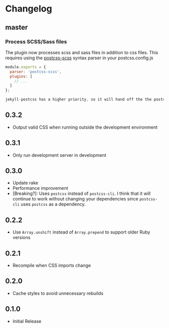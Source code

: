 # Changelog

## master

### Process SCSS/Sass files

The plugin now processes scss and sass files in addition to css files. This requires using the [postcss-scss](https://github.com/postcss/postcss-scss) syntax parser in your postcss.config.js

```javascript
module.exports = {
  parser: 'postcss-scss',
  plugins: [
    // ...
  ]
};

jekyll-postcss has a higher priority, so it will hand off the the postcss output to jekyll-sass-converter to finish off compiling.

```

## 0.3.2

- Output valid CSS when running outside the development environment

## 0.3.1

- Only run development server in development

## 0.3.0

- Update rake
- Performance improvement
- [Breaking?]: Uses `postcss` instead of `postcss-cli`. I think that it will continue to work without changing your dependencies since `postcss-cli` uses `postcss` as a dependency.

## 0.2.2

- Use `Array.unshift` instead of `Array.prepend` to support older Ruby versions

## 0.2.1

- Recompile when CSS imports change

## 0.2.0

- Cache styles to avoid unnecessary rebuilds

## 0.1.0

- Initial Release
